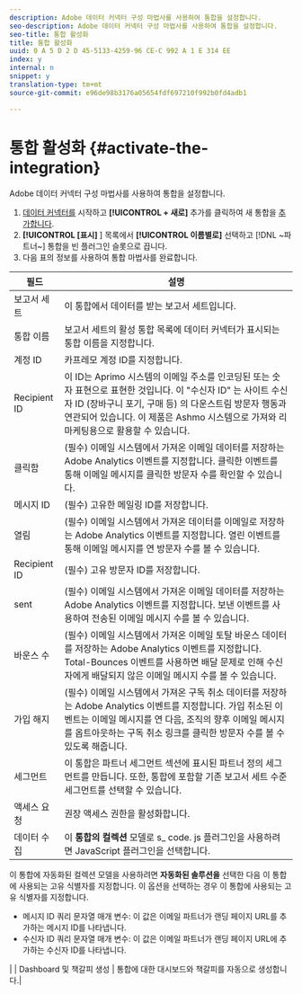 ```yaml
---
description: Adobe 데이터 커넥터 구성 마법사를 사용하여 통합을 설정합니다.
seo-description: Adobe 데이터 커넥터 구성 마법사를 사용하여 통합을 설정합니다.
seo-title: 통합 활성화
title: 통합 활성화
uuid: 0 A 5 D 2 D 45-5133-4259-96 CE-C 992 A 1 E 314 EE
index: y
internal: n
snippet: y
translation-type: tm+mt
source-git-commit: e96de98b3176a05654fdf697210f992b0fd4adb1

---
```



# 통합 활성화 {#activate-the-integration}

Adobe 데이터 커넥터 구성 마법사를 사용하여 통합을 설정합니다.

1. [데이터 커넥터를](https://marketing.adobe.com/resources/help/en_US/genesis/c_overview.html) 시작하고 **[!UICONTROL + 새로]** 추가를 클릭하여 새 통합을 [추가합니다](https://marketing.adobe.com/resources/help/en_US/genesis/t_add_integration.html).
1. **[!UICONTROL [표시]** ] 목록에서 **[!UICONTROL 이름별로]** 선택하고 [!DNL ~파트너~] 통합을 빈 플러그인 슬롯으로 끕니다.
1. 다음 표의 정보를 사용하여 통합 마법사를 완료합니다.

| 필드 | 설명 |
|--- |--- |
| 보고서 세트 | 이 통합에서 데이터를 받는 보고서 세트입니다. |
| 통합 이름 | 보고서 세트의 활성 통합 목록에 데이터 커넥터가 표시되는 통합 이름을 지정합니다. |
| 계정 ID | 카프레모 계정 ID를 지정합니다. |
| Recipient ID | 이 ID는 Aprimo 시스템의 이메일 주소를 인코딩된 또는 숫자 표현으로 표현한 것입니다. 이 "수신자 ID" 는 사이트 수신자 ID (장바구니 포기, 구매 등) 의 다운스트림 방문자 행동과 연관되어 있습니다. 이 제품은 Ashmo 시스템으로 가져와 리마케팅용으로 활용할 수 있습니다. |
| 클릭함 | (필수) 이메일 시스템에서 가져온 이메일 데이터를 저장하는 Adobe Analytics 이벤트를 지정합니다. 클릭한 이벤트를 통해 이메일 메시지를 클릭한 방문자 수를 확인할 수 있습니다. |
| 메시지 ID | (필수) 고유한 메일링 ID를 저장합니다. |
| 열림 | (필수) 이메일 시스템에서 가져온 데이터를 이메일로 저장하는 Adobe Analytics 이벤트를 지정합니다. 열린 이벤트를 통해 이메일 메시지를 연 방문자 수를 볼 수 있습니다. |
| Recipient ID | (필수) 고유 방문자 ID를 저장합니다. |
| sent | (필수) 이메일 시스템에서 가져온 이메일 데이터를 저장하는 Adobe Analytics 이벤트를 지정합니다. 보낸 이벤트를 사용하여 전송된 이메일 메시지 수를 볼 수 있습니다. |
| 바운스 수 | (필수) 이메일 시스템에서 가져온 이메일 토탈 바운스 데이터를 저장하는 Adobe Analytics 이벤트를 지정합니다. Total-Bounces 이벤트를 사용하면 배달 문제로 인해 수신자에게 배달되지 않은 이메일 메시지 수를 볼 수 있습니다. |
| 가입 해지 | (필수) 이메일 시스템에서 가져온 구독 취소 데이터를 저장하는 Adobe Analytics 이벤트를 지정합니다. 가입 취소된 이벤트는 이메일 메시지를 연 다음, 조직의 향후 이메일 메시지를 옵트아웃하는 구독 취소 링크를 클릭한 방문자 수를 볼 수 있도록 해줍니다. |
| 세그먼트 | 이 통합은 파트너 세그먼트 섹션에 표시된 파트너 정의 세그먼트를 만듭니다. 또한, 통합에 포함할 기존 보고서 세트 수준 세그먼트를 선택할 수 있습니다. |
| 액세스 요청 | 권장 액세스 권한을 활성화합니다. |
| 데이터 수집 | 이 **통합의 컬렉션** 모델로 s_ code. js 플러그인을 사용하려면 JavaScript 플러그인을 선택합니다. |
이 통합에 자동화된 컬렉션 모델을 사용하려면 **자동화된 솔루션을** 선택한 다음 이 통합에 사용되는 고유 식별자를 지정합니다. 이 옵션을 선택하는 경우 이 통합에 사용되는 고유 식별자를 지정합니다.
<ul><li>메시지 ID 쿼리 문자열 매개 변수: 이 값은 이메일 파트너가 랜딩 페이지 URL를 추가하는 메시지 ID를 나타냅니다.</li>
<li>수신자 ID 쿼리 문자열 매개 변수: 이 값은 이메일 파트너가 랜딩 페이지 URL에 추가하는 수신자 ID를 나타냅니다.</li></ul>|
| Dashboard 및 책갈피 생성 | 통합에 대한 대시보드와 책갈피를 자동으로 생성합니다.|
